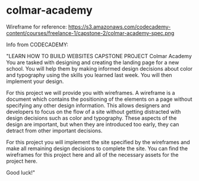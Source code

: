# colmar-academy

Wireframe for reference: https://s3.amazonaws.com/codecademy-content/courses/freelance-1/capstone-2/colmar-academy-spec.png

Info from CODECADEMY:

"LEARN HOW TO BUILD WEBSITES CAPSTONE PROJECT
Colmar Academy
You are tasked with designing and creating the landing page for a new school. You will help them by making informed design decisions about color and typography using the skills you learned last week. You will then implement your design.

For this project we will provide you with wireframes. A wireframe is a document which contains the positioning of the elements on a page without specifying any other design information. This allows designers and developers to focus on the flow of a site without getting distracted with design decisions such as color and typography. These aspects of the design are important, but when they are introduced too early, they can detract from other important decisions.

For this project you will implement the site specified by the wireframes and make all remaining design decisions to complete the site. You can find the wireframes for this project here and all of the necessary assets for the project here.

Good luck!"
